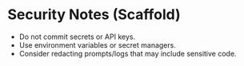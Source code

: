 # Security Notes (Scaffold)

- Do not commit secrets or API keys.
- Use environment variables or secret managers.
- Consider redacting prompts/logs that may include sensitive code.

